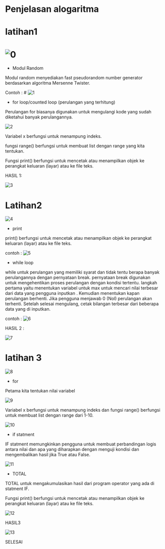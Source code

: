 # Penjelasan alogaritma

# latihan1

# ![0](https://user-images.githubusercontent.com/46510679/52996751-19b81300-3451-11e9-928b-8af5517755bd.png)

- Modul Random

Modul random menyediakan fast pseudorandom number generator berdasarkan algoritma Mersenne Twister.

Contoh : # ![1](https://user-images.githubusercontent.com/46510679/52996763-20468a80-3451-11e9-955d-a021dc36075e.png)

- for loop/counted loop (perulangan yang terhitung)

Perulangan for biasanya digunakan untuk mengulangi kode yang sudah diketahui banyak perulangannya.
 
![2](https://user-images.githubusercontent.com/46510679/52996781-289ec580-3451-11e9-889c-9a8741ffda60.png)

Variabel x berfungsi untuk menampung indeks.

fungsi range() berfungsi untuk membuat list dengan range yang kita tentukan.

Fungsi print() berfungsi untuk mencetak atau menampilkan objek ke perangkat keluaran (layar) atau ke file teks.

HASIL 1:

![3](https://user-images.githubusercontent.com/46510679/52996987-c3979f80-3451-11e9-86cf-6476635bc069.png)

# Latihan2

![4](https://user-images.githubusercontent.com/46510679/52996794-2f2d3d00-3451-11e9-9c30-0b9ba87cb89e.png)

- print

print() berfungsi untuk mencetak atau menampilkan objek ke perangkat keluaran (layar) atau ke file teks.

contoh : ![5](https://user-images.githubusercontent.com/46510679/52996804-348a8780-3451-11e9-952b-2d7ecd8503a1.png)

- while loop

while untuk perulangan yang memiliki syarat dan tidak tentu berapa banyak perulangannya dengan pernyataan break. pernyataan break digunakan untuk mengehentikan proses perulangan dengan kondisi tertentu. langkah pertama yaitu menentukan variabel untuk max untuk mencari nilai terbesar dari data yang pengguna inputkan . Kemudian menentukan kapan perulangan berhenti. Jika pengguna menjawab 0 (Nol) perulangan akan terhenti. Setelah selesai mengulang, cetak bilangan terbesar dari beberapa data yang di inputkan.

contoh : ![6](https://user-images.githubusercontent.com/46510679/52996806-394f3b80-3451-11e9-99b1-0299479532e6.png)

HASIL 2 :

![7](https://user-images.githubusercontent.com/46510679/52996815-3d7b5900-3451-11e9-8c24-1e7c35edcfa2.png)

# latihan 3

![8](https://user-images.githubusercontent.com/46510679/52996820-42d8a380-3451-11e9-9fb6-f9e18a2dc866.png)

- for

Petama kita tentukan nilai variabel

![9](https://user-images.githubusercontent.com/46510679/52996829-4835ee00-3451-11e9-8fe5-3d726595a351.png)

Variabel x berfungsi untuk menampung indeks dan fungsi range() berfungsi untuk membuat list dengan range dari 1-10.

![10](https://user-images.githubusercontent.com/46510679/52996838-4f5cfc00-3451-11e9-81b9-d081589fae3a.png)

- if statment

IF statment memungkinkan pengguna untuk membuat perbandingan logis antara nilai dan apa yang diharapkan dengan menguji kondisi dan mengembalikan hasil jika True atau False.

![11](https://user-images.githubusercontent.com/46510679/52996846-5552dd00-3451-11e9-98dd-c61022c25441.png)

- TOTAL

TOTAL untuk mengakumulasikan hasil dari program operator yang ada di statment IF.

Fungsi print() berfungsi untuk mencetak atau menampilkan objek ke perangkat keluaran (layar) atau ke file teks.

![12](https://user-images.githubusercontent.com/46510679/52996852-5a179100-3451-11e9-8576-2770c4bf3144.png)

HASIL3

![13](https://user-images.githubusercontent.com/46510679/52996858-5edc4500-3451-11e9-9377-ab636647e8d1.png)

SELESAI
